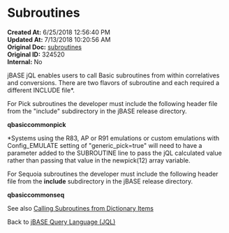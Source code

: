 # Subroutines

**Created At:** 6/25/2018 12:56:40 PM  
**Updated At:** 7/13/2018 10:20:56 AM  
**Original Doc:** [subroutines](https://docs.jbase.com/46350-jql/subroutines)  
**Original ID:** 324520  
**Internal:** No  

jBASE jQL enables users to call Basic subroutines from within correlatives and conversions. There are two flavors of subroutine and each required a different INCLUDE file\*.

For Pick subroutines the developer must include the following header file from the "include" subdirectory in the jBASE release directory.

**qbasiccommonpick**

\*Systems using the R83, AP or R91 emulations or custom emulations with Config\_EMULATE setting of "generic\_pick=true" will need to have a parameter added to the SUBROUTINE line to pass the jQL calculated value rather than passing that value in the newpick(12) array variable.

For Sequoia subroutines the developer must include the following header file from the **include** subdirectory in the jBASE release directory.

**qbasiccommonseq**

See also [Calling Subroutines from Dictionary Items](./../calling-a-subroutine-from-a-dictionary-item)

Back to [jBASE Query Language (JQL)](jbase-query-language-jql-)
